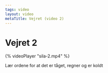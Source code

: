 ```yaml
---
tags: video
layout: video
metaTitle: Vejret (video 2)
---
```

# Vejret 2

{% videoPlayer "sila-2.mp4" %}

Lær ordene for at det er tåget, regner og er koldt
